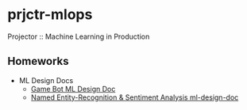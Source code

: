 # prjctr-mlops
Projector :: Machine Learning in Production

## Homeworks
- ML Design Docs
    - [Game Bot ML Design Doc](game-bot-ml-design-doc.md)
    - [Named Entity-Recognition & Sentiment Analysis ml-design-doc](ner-sa-ml-design-doc.md)
